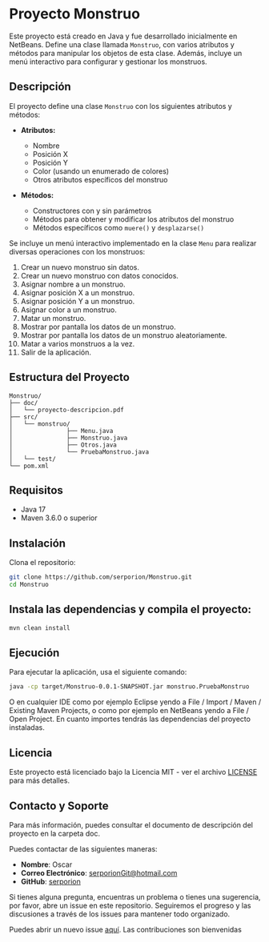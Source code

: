 # Proyecto Monstruo

Este proyecto está creado en Java y fue desarrollado inicialmente en NetBeans. Define una clase llamada `Monstruo`, con varios atributos y métodos para manipular los objetos de esta clase. Además, incluye un menú interactivo para configurar y gestionar los monstruos.

## Descripción

El proyecto define una clase `Monstruo` con los siguientes atributos y métodos:

- **Atributos:**
  - Nombre
  - Posición X
  - Posición Y
  - Color (usando un enumerado de colores)
  - Otros atributos específicos del monstruo

- **Métodos:**
  - Constructores con y sin parámetros
  - Métodos para obtener y modificar los atributos del monstruo
  - Métodos específicos como `muere()` y `desplazarse()`

Se incluye un menú interactivo implementado en la clase `Menu` para realizar diversas operaciones con los monstruos:

1. Crear un nuevo monstruo sin datos.
2. Crear un nuevo monstruo con datos conocidos.
3. Asignar nombre a un monstruo.
4. Asignar posición X a un monstruo.
5. Asignar posición Y a un monstruo.
6. Asignar color a un monstruo.
7. Matar un monstruo.
8. Mostrar por pantalla los datos de un monstruo.
9. Mostrar por pantalla los datos de un monstruo aleatoriamente.
10. Matar a varios monstruos a la vez.
0. Salir de la aplicación.

## Estructura del Proyecto

```plaintext
Monstruo/
├── doc/
│   └── proyecto-descripcion.pdf
├── src/
│   └── monstruo/
│               ├── Menu.java
│               ├── Monstruo.java
│               ├── Otros.java
│               └── PruebaMonstruo.java
│   └── test/
└── pom.xml
```


## Requisitos
- Java 17
- Maven 3.6.0 o superior


## Instalación
Clona el repositorio:

```sh
git clone https://github.com/serporion/Monstruo.git
cd Monstruo
```

## Instala las dependencias y compila el proyecto:

```sh
mvn clean install
```

## Ejecución
Para ejecutar la aplicación, usa el siguiente comando:

```sh
java -cp target/Monstruo-0.0.1-SNAPSHOT.jar monstruo.PruebaMonstruo
```

O en cualquier IDE como por ejemplo Eclipse yendo a File / Import / Maven / Existing Maven Projects, o como por ejemplo en NetBeans yendo a File / Open Project. En cuanto importes tendrás las dependencias del proyecto instaladas.

## Licencia

Este proyecto está licenciado bajo la Licencia MIT - ver el archivo [LICENSE](LICENSE) para más detalles.



## Contacto y Soporte

Para más información, puedes consultar el documento de descripción del proyecto en la carpeta doc.

Puedes contactar de las siguientes maneras:

- **Nombre**: Oscar
- **Correo Electrónico**: [serporionGit@hotmail.com](mailto:serporionGit@hotmail.com)
- **GitHub**: [serporion](https://github.com/serporion)


Si tienes alguna pregunta, encuentras un problema o tienes una sugerencia, por favor, abre un issue en este repositorio. Seguiremos el progreso y las discusiones a través de los issues para mantener todo organizado.

Puedes abrir un nuevo issue [aquí](https://github.com/serporion/monstruo/issues/new). Las contribuciones son bienvenidas



